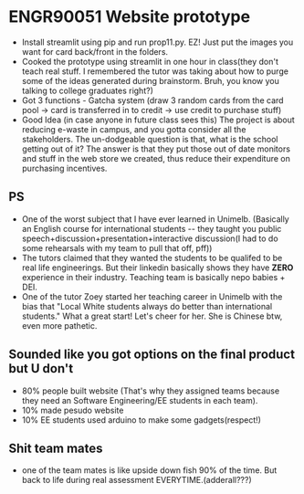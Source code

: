 # ENGR90051 Website prototype
- Install streamlit using pip and run prop11.py. EZ! Just put the images you want for card back/front in the folders.
- Cooked the prototype using streamlit in one hour in class(they don't teach real stuff. I remembered the tutor was taking about how to purge some of the ideas generated during brainstorm. Bruh, you know you talking to college graduates right?)
- Got 3 functions - Gatcha system (draw 3 random cards from the card pool -> card is transferred in to credit -> use credit to purchase stuff)
- Good Idea (in case anyone in future class sees this) The project is about reducing e-waste in campus, and you gotta consider all the stakeholders. The un-dodgeable question is that, what is the school getting out of it? The answer is that they put those out of date monitors and stuff in the web store we created, thus reduce their expenditure on purchasing incentives.

## PS
- One of the worst subject that I have ever learned in Unimelb. (Basically an English course for international students -- they taught you public speech+discussion+presentation+interactive discussion(I had to do some rehearsals with my team to pull that off, pff))
- The tutors claimed that they wanted the students to be qualifed to be real life engineerings. But their linkedin basically shows they have **ZERO** experience in their industry. Teaching team is basically nepo babies + DEI.
- One of the tutor Zoey started her teaching career in Unimelb with the bias that "Local White students always do better than international students." What a great start! Let's cheer for her. She is Chinese btw, even more pathetic.

## Sounded like you got options on the final product but U don't
- 80% people built website (That's why they assigned teams because they need an Software Engineering/EE students in each team).
- 10% made pesudo website
- 10% EE students used arduino to make some gadgets(respect!)

## Shit team mates
- one of the team mates is like upside down fish 90% of the time. But back to life during real assessment EVERYTIME.(adderall???)
